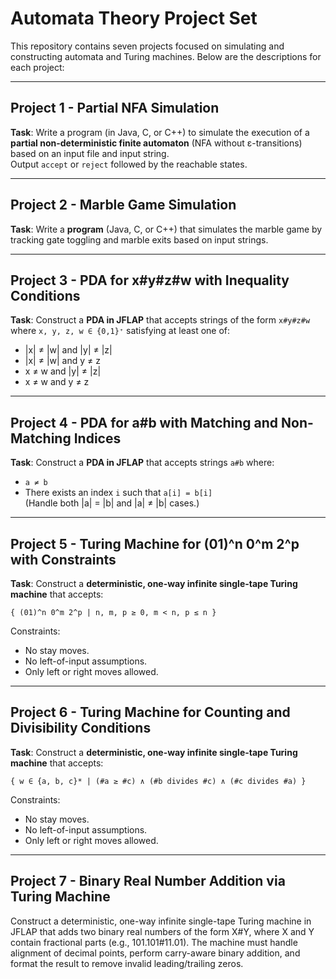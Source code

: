 # Automata Theory Project Set

This repository contains seven projects focused on simulating and constructing automata and Turing machines. Below are the descriptions for each project:

---

## Project 1 - Partial NFA Simulation

**Task**: Write a program (in Java, C, or C++) to simulate the execution of a **partial non-deterministic finite automaton** (NFA without ε-transitions) based on an input file and input string.  
Output `accept` or `reject` followed by the reachable states.

---

## Project 2 - Marble Game Simulation

**Task**: Write a **program** (Java, C, or C++) that simulates the marble game by tracking gate toggling and marble exits based on input strings.

---

## Project 3 - PDA for x#y#z#w with Inequality Conditions

**Task**: Construct a **PDA in JFLAP** that accepts strings of the form `x#y#z#w` where `x, y, z, w ∈ {0,1}⁺` satisfying at least one of:
- |x| ≠ |w| and |y| ≠ |z|
- |x| ≠ |w| and y ≠ z
- x ≠ w and |y| ≠ |z|
- x ≠ w and y ≠ z

---

## Project 4 - PDA for a#b with Matching and Non-Matching Indices

**Task**: Construct a **PDA in JFLAP** that accepts strings `a#b` where:
- `a ≠ b`
- There exists an index `i` such that `a[i] = b[i]`  
(Handle both |a| = |b| and |a| ≠ |b| cases.)

---

## Project 5 - Turing Machine for (01)^n 0^m 2^p with Constraints

**Task**: Construct a **deterministic, one-way infinite single-tape Turing machine** that accepts:
```
{ (01)^n 0^m 2^p | n, m, p ≥ 0, m < n, p ≤ n }
```
Constraints:
- No stay moves.
- No left-of-input assumptions.
- Only left or right moves allowed.

---

## Project 6 - Turing Machine for Counting and Divisibility Conditions

**Task**: Construct a **deterministic, one-way infinite single-tape Turing machine** that accepts:
```
{ w ∈ {a, b, c}* | (#a ≥ #c) ∧ (#b divides #c) ∧ (#c divides #a) }
```
Constraints:
- No stay moves.
- No left-of-input assumptions.
- Only left or right moves allowed.

---

## Project 7 - Binary Real Number Addition via Turing Machine

Construct a deterministic, one-way infinite single-tape Turing machine in JFLAP that adds two binary real numbers of the form X#Y, where X and Y contain fractional parts (e.g., 101.101#11.01). The machine must handle alignment of decimal points, perform carry-aware binary addition, and format the result to remove invalid leading/trailing zeros.
